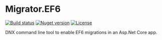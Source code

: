 # Migrator.EF6

[![Build status](https://img.shields.io/appveyor/ci/mrahhal/migrator-ef6/master.svg)](https://ci.appveyor.com/project/mrahhal/migrator-ef6)
[![Nuget version](https://img.shields.io/nuget/v/Migrator.EF6.svg)](https://www.nuget.org/packages/Migrator.EF6)
[![License](https://img.shields.io/badge/license-MIT-blue.svg)](https://opensource.org/licenses/MIT)

DNX command line tool to enable EF6 migrations in an Asp.Net Core app.
